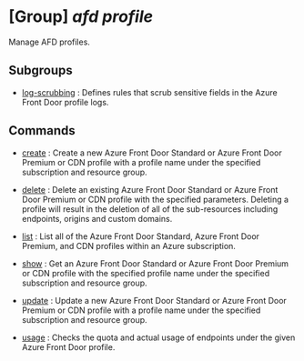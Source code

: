 # [Group] _afd profile_

Manage AFD profiles.

## Subgroups

- [log-scrubbing](/Commands/afd/profile/log-scrubbing/readme.md)
: Defines rules that scrub sensitive fields in the Azure Front Door profile logs.

## Commands

- [create](/Commands/afd/profile/_create.md)
: Create a new Azure Front Door Standard or Azure Front Door Premium or CDN profile with a profile name under the specified subscription and resource group.

- [delete](/Commands/afd/profile/_delete.md)
: Delete an existing  Azure Front Door Standard or Azure Front Door Premium or CDN profile with the specified parameters. Deleting a profile will result in the deletion of all of the sub-resources including endpoints, origins and custom domains.

- [list](/Commands/afd/profile/_list.md)
: List all of the Azure Front Door Standard, Azure Front Door Premium, and CDN profiles within an Azure subscription.

- [show](/Commands/afd/profile/_show.md)
: Get an Azure Front Door Standard or Azure Front Door Premium or CDN profile with the specified profile name under the specified subscription and resource group.

- [update](/Commands/afd/profile/_update.md)
: Update a new Azure Front Door Standard or Azure Front Door Premium or CDN profile with a profile name under the specified subscription and resource group.

- [usage](/Commands/afd/profile/_usage.md)
: Checks the quota and actual usage of endpoints under the given Azure Front Door profile.
